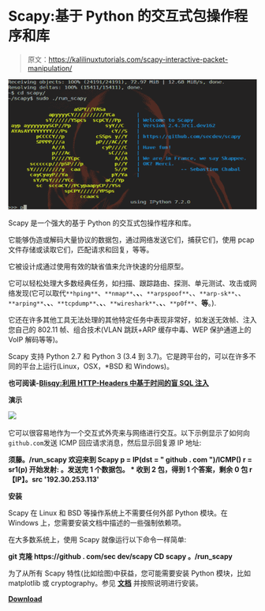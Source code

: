# Scapy:基于 Python 的交互式包操作程序和库

> 原文：<https://kalilinuxtutorials.com/scapy-interactive-packet-manipulation/>

[![Scapy : Python-Based Interactive Packet Manipulation Program & Library](img/3fcd1b38363972658cf31dd83ab783ca.png "Scapy : Python-Based Interactive Packet Manipulation Program & Library")](https://1.bp.blogspot.com/-HoAyd7cQLMQ/XRlV_FicjuI/AAAAAAAABKI/_dUPUEQPHA0nj-h-acqrxL_beFU4UUmAQCLcBGAs/s1600/Untitled%25281%2529.png)

Scapy 是一个强大的基于 Python 的交互式包操作程序和库。

它能够伪造或解码大量协议的数据包，通过网络发送它们，捕获它们，使用 pcap 文件存储或读取它们，匹配请求和回复，等等。

它被设计成通过使用有效的缺省值来允许快速的分组原型。

它可以轻松处理大多数经典任务，如扫描、跟踪路由、探测、单元测试、攻击或网络发现(它可以取代`**hping**`、`**nmap**`、**、**、`**arpspoof**`、、`**arp-sk**`、、`**arping**`、**、**、`**tcpdump**`、**、**、`**wireshark**`、**、**、`**p0f**`、**等**。).

它还在许多其他工具无法处理的其他特定任务中表现非常好，如发送无效帧、注入您自己的 802.11 帧、组合技术(VLAN 跳跃+ARP 缓存中毒、WEP 保护通道上的 VoIP 解码等等)。

Scapy 支持 Python 2.7 和 Python 3 (3.4 到 3.7)。它是跨平台的，可以在许多不同的平台上运行(Linux，OSX，*BSD 和 Windows)。

**也可阅读-[Blisqy:利用 HTTP-Headers 中基于时间的盲 SQL 注入](https://kalilinuxtutorials.com/blisqy-sql-injection-http-headers/)**

**演示**

![](img/63757864ae581299ba97c3d238b75a42.png)

它可以很容易地作为一个交互式外壳来与网络进行交互。以下示例显示了如何向`github.com`发送 ICMP 回应请求消息，然后显示回复源 IP 地址:

**须藤。/run_scapy
欢迎来到 Scapy
p = IP(dst = " github . com ")/ICMP()
r = sr1(p)
开始发射:
。发送完 1 个数据包。
*
收到 2 包，得到 1 个答案，剩余 0 包
r【IP】。src
'192.30.253.113'**

**安装**

Scapy 在 Linux 和 BSD 等操作系统上不需要任何外部 Python 模块。在 Windows 上，您需要安装文档中描述的一些强制依赖项。

在大多数系统上，使用 Scapy 就像运行以下命令一样简单:

**git 克隆 https://github . com/sec dev/scapy
CD scapy
。/run_scapy**

为了从所有 Scapy 特性(比如绘图)中获益，您可能需要安装 Python 模块，比如 matplotlib 或 cryptography。参见 **[文档](https://scapy.readthedocs.io/en/latest/introduction.html)** 并按照说明进行安装。

[**Download**](https://github.com/secdev/scapy)
